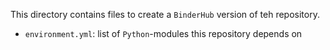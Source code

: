 This directory contains files to create a `BinderHub` version of teh repository.

- `environment.yml`: list of `Python`-modules this repository depends on
